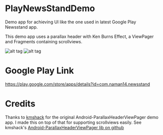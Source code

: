 PlayNewsStandDemo
=================

Demo app for achieving UI like the one used in latest Google Play Newsstand app.

This demo app uses a parallax header with Ken Burns Effect, a ViewPager and Fragments containing scrollviews.

![alt tag](https://raw.githubusercontent.com/naman14/PlayNewsStandDemo/master/graphics/screenshot1.png)
![alt tag](https://raw.githubusercontent.com/naman14/PlayNewsStandDemo/master/graphics/screenshot2.png)

Google Play Link
=================
https://play.google.com/store/apps/details?id=com.naman14.newsstand

Credits
=================
Thanks to [kmshack](http://www.kmshack.kr) for the original Android-ParallaxHeaderViewPager demo app. I made this on top of that for supporting scrollviews easily.
See kmshack's [Android-ParallaxHeaderViewPager lib on github](https://github.com/kmshack/Android-ParallaxHeaderViewPager)
